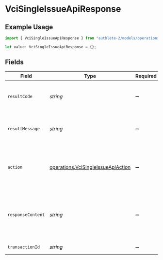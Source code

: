 # VciSingleIssueApiResponse

## Example Usage

```typescript
import { VciSingleIssueApiResponse } from "authlete-2/models/operations";

let value: VciSingleIssueApiResponse = {};
```

## Fields

| Field                                                                                          | Type                                                                                           | Required                                                                                       | Description                                                                                    |
| ---------------------------------------------------------------------------------------------- | ---------------------------------------------------------------------------------------------- | ---------------------------------------------------------------------------------------------- | ---------------------------------------------------------------------------------------------- |
| `resultCode`                                                                                   | *string*                                                                                       | :heavy_minus_sign:                                                                             | The code which represents the result of the API call.                                          |
| `resultMessage`                                                                                | *string*                                                                                       | :heavy_minus_sign:                                                                             | A short message which explains the result of the API call.                                     |
| `action`                                                                                       | [operations.VciSingleIssueApiAction](../../models/operations/vcisingleissueapiaction.md)       | :heavy_minus_sign:                                                                             | The next action that the implementation of the credential endpoint<br/>should take.<br/>       |
| `responseContent`                                                                              | *string*                                                                                       | :heavy_minus_sign:                                                                             | The content of the response that the implementation of the credential<br/>endpoint should return.<br/> |
| `transactionId`                                                                                | *string*                                                                                       | :heavy_minus_sign:                                                                             | The issued transaction ID.<br/>                                                                |